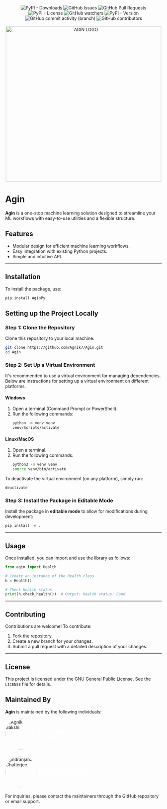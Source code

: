 <div align="center">
  <img src="https://img.shields.io/pypi/dm/AginPy" alt="PyPI - Downloads"/>
  <img src="https://img.shields.io/github/issues/Agnik7/Agin" alt="GitHub Issues"/>
  <img src="https://img.shields.io/github/issues-pr/Agnik7/Agin" alt="GitHub Pull Requests"/>
  <img src="https://img.shields.io/pypi/l/AginPy" alt="PyPI - License"/>
  <img src="https://img.shields.io/github/watchers/Agnik7/AginPy" alt="GitHub watchers"/>
  <img src="https://img.shields.io/pypi/v/AginPy" alt="PyPI - Version"/>
  <img src="https://img.shields.io/github/commit-activity/t/Agnik7/Agin/main" alt="GitHub commit activity (branch)"/>
  <img src="https://img.shields.io/github/contributors/Agnik7/Agin" alt="GitHub contributors"/>
</div>
<br/>
<div align="center">
  <img src="https://github.com/user-attachments/assets/14081022-1685-4e3e-a37e-ba05e21abb03" alt="AGIN LOGO" height="500" width="500"/>
</div>

# Agin

**Agin** is a one-stop machine learning solution designed to streamline your ML workflows with easy-to-use utilities and a flexible structure.

## **Features**
- Modular design for efficient machine learning workflows.
- Easy integration with existing Python projects.
- Simple and intuitive API.

---

## **Installation**

To install the package, use:
```bash
pip install AginPy
```

## **Setting up the Project Locally**
### **Step 1: Clone the Repository**
Clone this repository to your local machine:

```bash
git clone https://github.com/Agnik7/Agin.git
cd Agin
```

### **Step 2: Set Up a Virtual Environment**
It's recommended to use a virtual environment for managing dependencies. Below are instructions for setting up a virtual environment on different platforms.

#### **Windows**
1. Open a terminal (Command Prompt or PowerShell).
2. Run the following commands:
   ```bash
   python -m venv venv
   venv/Scripts/activate
   ```

#### **Linux/MacOS**
1. Open a terminal.
2. Run the following commands:
   ```bash
   python3 -m venv venv
   source venv/bin/activate
   ```

To deactivate the virtual environment (on any platform), simply run:
```bash
deactivate
```

### **Step 3: Install the Package in Editable Mode**
Install the package in **editable mode** to allow for modifications during development:

```bash
pip install -e .
```

---

## **Usage**

Once installed, you can import and use the library as follows:

```python
from agin import Health

# Create an instance of the Health class
h = Health()

# Check health status
print(h.check_health())  # Output: Health status: Good
```

---

## **Contributing**
Contributions are welcome! To contribute:
1. Fork the repository.
2. Create a new branch for your changes.
3. Submit a pull request with a detailed description of your changes.

---

## **License**
This project is licensed under the GNU General Public License. See the `LICENSE` file for details.
## **Maintained By**
**Agin** is maintained by the following individuals:

<div style="display: flex; align-items: center; margin-bottom: 20px;">
    <img src="https://avatars.githubusercontent.com/u/77234005?v=4" alt="Agnik Bakshi" style="margin-right: 20px; border-radius: 50%; height:100px; width:100px;">
    <a href="https://github.com/Agnik7" style="color:white;">
        <strong>Agnik Bakshi</strong><br>
        Maintainer and Contributor @AginPy
    </a>
</div>

<div style="display: flex; align-items: center; margin-bottom: 20px;">
    <img src="https://avatars.githubusercontent.com/u/112919974?v=4" alt="Indranjana Chatterjee" style="margin-right: 20px; border-radius: 50%; height:100px; width:100px;">
    <a href="https://github.com/IndranjanaChatterjee" style="color:white;">
        <strong>Indranjana Chatterjee</strong><br>
        Maintainer and Contributor @AginPy
    </a>
</div>

For inquiries, please contact the maintainers through the GitHub repository or email support.
